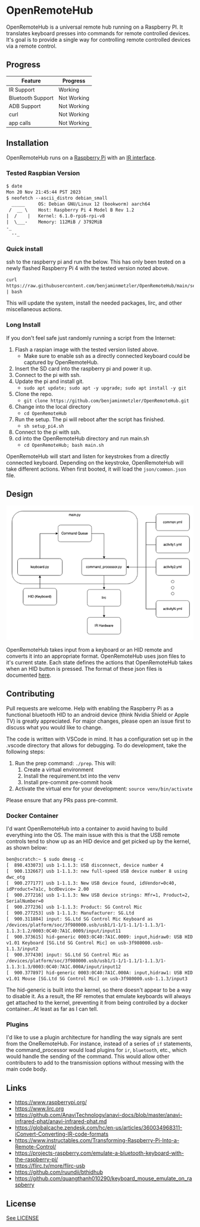 # OpenRemoteHub

OpenRemoteHub is a universal remote hub running on a Raspberry PI. It translates keyboard presses into commands for remote controlled devices. It's goal is to provide a single way for controlling remote controlled devices via a remote control.

## Progress

| Feature           | Progress           |
| ----------------- | ------------------ |
| IR Support        | Working            |
| Bluetooth Support | Not Working        |
| ADB Support       | Not Working        |
| curl              | Not Working        |
| app calls         | Not Working        |

## Installation

OpenRemoteHub runs on a [Raspberry Pi](https://www.raspberrypi.org/) with an [IR interface](https://www.crowdsupply.com/anavi-technology/infrared-phat).

### Tested Raspbian Version

``` shell
$ date
Mon 20 Nov 21:45:44 PST 2023
$ neofetch --ascii_distro debian_small
  _____     OS: Debian GNU/Linux 12 (bookworm) aarch64
 /  __ \    Host: Raspberry Pi 4 Model B Rev 1.2
|  /    |   Kernel: 6.1.0-rpi6-rpi-v8
|  \___-    Memory: 112MiB / 3792MiB
-_
  --_
```

### Quick install

ssh to the raspberry pi and run the below. This has only been tested on a newly flashed Raspberry Pi 4 with the tested version noted above.

```shell
curl https://raw.githubusercontent.com/benjaminmetzler/OpenRemoteHub/main/setup_pi4.sh | bash
```

This will update the system, install the needed packages, lirc, and other miscellaneous actions.

### Long Install

If you don't feel safe just randomly running a script from the Internet:

1. Flash a raspian image with the tested version listed above.
    * Make sure to enable ssh as a directly connected keyboard could be captured by OpenRemoteHub.
1. Insert the SD card into the raspberry pi and power it up.
1. Connect to the pi with ssh.
1. Update the pi and install git.
    * `sudo apt update; sudo apt -y upgrade; sudo apt install -y git`
1. Clone the repo.
    * `git clone https://github.com/benjaminmetzler/OpenRemoteHub.git`
1. Change into the local directory
    * `cd OpenRemoteHub`
1. Run the setup. The pi will reboot after the script has finished.
    * `sh setup_pi4.sh`
1. Connect to the pi with ssh.
1. cd into the OpenRemoteHub directory and run main.sh
    * `cd OpenRemoteHub; bash main.sh`

OpenRemoteHub will start and listen for keystrokes from a directly connected keyboard. Depending on the keystroke, OpenRemoteHub will take different actions. When first booted, it will load the `json/common.json` file.

## Design

![Architecture Diagram](documentation/MR_Diagram.png)

OpenRemoteHub takes input from a keyboard or an HID remote and converts it into an appropriate format. OpenRemoteHub uses json files to it's current state. Each state defines the actions that OpenRemoteHub takes when an HID button is pressed. The format of these json files is documented [here](documentation/json_format.md).

## Contributing

Pull requests are welcome. Help with enabling the Raspberry Pi as a functional bluetooth HID to an android device (think Nvidia Shield or Apple TV) is greatly appreciated. For major changes, please open an issue first to discuss what you would like to change.

The code is written with VSCode in mind. It has a configuration set up in the .vscode directory that allows for debugging. To do development, take the following steps:

1. Run the prep command: `./prep`. This will:
    1. Create a virtual environment
    1. Install the requirement.txt into the venv
    1. Install pre-commit pre-commit hook
1. Activate the virtual env for your development: `source venv/bin/activate`

Please ensure that any PRs pass pre-commit.

### Docker Container

I'd want OpenRemoteHub into a container to avoid having to build everything into the OS. The main issue with this is that the USB remote controls tend to show up as an HID device and get picked up by the kernel, as shown below:

``` log
ben@scratch:~ $ sudo dmesg -c
[  898.433073] usb 1-1.1.3: USB disconnect, device number 4
[  900.132667] usb 1-1.1.3: new full-speed USB device number 8 using dwc_otg
[  900.277177] usb 1-1.1.3: New USB device found, idVendor=0c40, idProduct=7a1c, bcdDevice= 2.00
[  900.277216] usb 1-1.1.3: New USB device strings: Mfr=1, Product=2, SerialNumber=0
[  900.277236] usb 1-1.1.3: Product: SG Control Mic
[  900.277253] usb 1-1.1.3: Manufacturer: SG.Ltd
[  900.311884] input: SG.Ltd SG Control Mic Keyboard as /devices/platform/soc/3f980000.usb/usb1/1-1/1-1.1/1-1.1.3/1-1.1.3:1.2/0003:0C40:7A1C.0009/input/input11
[  900.373615] hid-generic 0003:0C40:7A1C.0009: input,hidraw0: USB HID v1.01 Keyboard [SG.Ltd SG Control Mic] on usb-3f980000.usb-1.1.3/input2
[  900.377430] input: SG.Ltd SG Control Mic as /devices/platform/soc/3f980000.usb/usb1/1-1/1-1.1/1-1.1.3/1-1.1.3:1.3/0003:0C40:7A1C.000A/input/input12
[  900.377897] hid-generic 0003:0C40:7A1C.000A: input,hidraw1: USB HID v1.01 Mouse [SG.Ltd SG Control Mic] on usb-3f980000.usb-1.1.3/input3
```

The hid-generic is built into the kernel, so there doesn't appear to be a way to disable it. As a result, the RF remotes that emulate keyboards will always get attached to the kernel, preventing it from being controlled by a docker container...At least as far as I can tell.

### Plugins

I'd like to use a plugin architecture for handling the way signals are sent from the OneRemoteHub. For instance, instead of a series of `if` statements, the command_processor would load plugins for `ir`, `bluetooth`, etc., which would handle the sending of the command. This would allow other contributers to add to the transmission options without messing with the main code body.

## Links

* https://www.raspberrypi.org/
* https://www.lirc.org
* https://github.com/AnaviTechnology/anavi-docs/blob/master/anavi-infrared-phat/anavi-infrared-phat.md
* https://globalcache.zendesk.com/hc/en-us/articles/360034968311-iConvert-Converting-IR-code-formats
* https://www.instructables.com/Transforming-Raspberry-Pi-Into-a-Remote-Control/
* https://projects-raspberry.com/emulate-a-bluetooth-keyboard-with-the-raspberry-pi/
* https://flirc.tv/more/flirc-usb
* https://github.com/ruundii/bthidhub
* https://github.com/quangthanh010290/keyboard_mouse_emulate_on_raspberry

## License

[See LICENSE](https://github.com/benjaminmetzler/OpenRemoteHub/blob/main/LICENSE)
